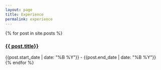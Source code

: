 ```yaml
---
layout: page
title: Experience
permalink: experience
---
```


<div>
  {% for post in site.posts %}
    <div class="py-1">
      <h3><a href="{{site.baseurl}}{{ post.url }}">{{ post.title}}</a></h3>
      <div class="text-sm text-gray-400">{{post.start_date | date: "%B %Y"}} - {{post.end_date | date: "%B %Y"}}</div>
    </div>
  {% endfor %}
</div>


